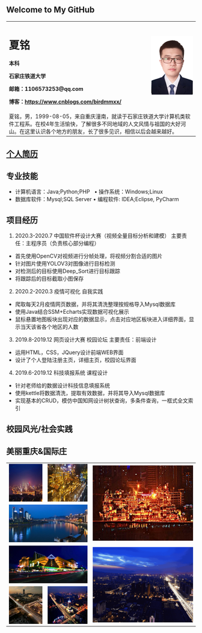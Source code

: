 ## Welcome to My GitHub

<table border="0" align="center">
  <tr>
    <td width="75%">
      <h1>夏铭</h1>
      <p><b>本科</b></p>
      <p><b>石家庄铁道大学</b></p>
      <p><b>邮箱：1106573253@qq.com</b></p>
      <p><b>博客：<a href="https://www.cnblogs.com/birdmmxx/" target="_blank">https://www.cnblogs.com/birdmmxx/</a></b></p>
    </td>
    <td width="25%">
      <img src="xm1_120.png" width="100%">
    </td>
  </tr>
  
  <tr>
    <td colspan=2>
    夏铭，男，1999-08-05，来自重庆潼南，就读于石家庄铁道大学计算机类软件工程系。在校4年生活愉快，了解很多不同地域的人文风情与祖国的大好河山。在这里认识各个地方的朋友，长了很多见识，相信以后会越来越好。
    </td>
   </tr>
</table>

## <a href="file/夏铭校招.pdf" target="_blank">个人简历</a>
## 专业技能
+ 计算机语言：Java;Python;PHP &nbsp; • 操作系统：Windows;Linux
+ 数据库软件：Mysql;SQL Server	• 编程软件: IDEA;Eclipse, PyCharm


## 项目经历
1. 2020.3-2020.7	中国软件杯设计大赛（视频全量目标分析和建模） 主要责任：主程序员（负责核心部分编程）
+ 首先使用OpenCV对视频进行分帧处理，将视频分割合适的图片
+ 针对图片使用YOLOV3对图像进行目标检测
+ 对检测后的目标使用Deep_Sort进行目标跟踪
+ 将跟踪后的目标截取小图保存

2. 2020.2-2020.3  疫情可视化                                自我实践
+ 爬取每天2月疫情网页数据，并将其清洗整理按规格导入Mysql数据库
+ 使用Java结合SSM+Echarts实现数据可视化展示
+ 鼠标悬置地图板块出现对应的数据显示，点击对应地区板块进入详细界面，显示当天该省各个地区的人数

3. 2019.8-2019.12 网页设计大赛 校园论坛                      主要责任：前端设计
+ 运用HTML，CSS，JQuery设计前端WEB界面
+ 设计了个人登陆注册主页，详细主页，校园论坛界面

4. 2019.6-2019.12 科技填报系统                               课程设计
+ 针对老师给的数据设计科技信息填报系统
+ 使用kettle将数据清洗，提取有效数据，并将其导入Mysql数据库
+ 实现基本的CRUD，模仿中国知网设计树状查询，多条件查询，一框式全文索引


## 校园风光/社会实践
 

## 美丽重庆&国际庄
<table align="center" border="0">
  <tr>
    <td>
      <img src="images/南山一棵树1.jpg" width="100%" alt="南山一棵树" height="100">
    </td>
    <td>
      <img src="images/洪崖洞2.jpg" width="100%" alt="洪崖洞" height="100">
    </td>
    <td rowspan="2">
      <img src="images/洪崖洞.jpg" width="100%" alt="洪崖洞" height="200">
    </td>
  </tr>
  
  <tr>
    <td colspan="2">
       <img src="images/jlj1.jpg" width="100%" alt="嘉陵江" height="100">
    </td>
  </tr>
  
  <tr>
    <td colspan="2">
       <img src="images/gjz3.jpg" width="100%" height="100">
    </td>
    <td rowspan="2">
      <img src="images/国际庄1.gif" width="100%" height="200">
    </td>
  </tr>
  
  <tr>
    <td>
      <img src="images/gjz4.jpg" width="100%" height="100">
    </td>
    <td>
      <img src="images/gjz.jpg" width="100%" height="100">
    </td>
  </tr>
</table>




